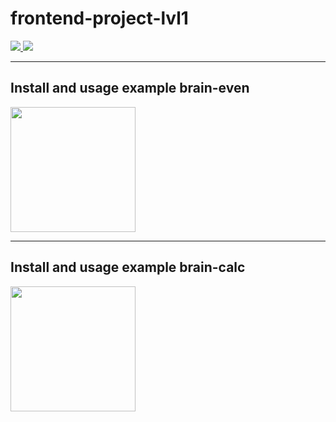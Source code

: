 # frontend-project-lvl1
<p>
  <a href="https://github.com/NahshonYermiyahu/frontend-project-lvl1/actions">
    <img src="https://github.com/NahshonYermiyahu/frontend-project-lvl1/workflows/Node%20CI/badge.svg">
  </a>
  <a href="https://codeclimate.com/github/codeclimate/codeclimate/maintainability">
    <img src="https://api.codeclimate.com/v1/badges/a99a88d28ad37a79dbf6/maintainability" />
  </a> 
</p>
<hr>
<h2>
  Install and usage example brain-even
</h2>
<div>
   <a href="https://asciinema.org/a/hNzugS14v0ghCo5wDquBL9zaN" target="_blank">
     <img src="https://asciinema.org/a/hNzugS14v0ghCo5wDquBL9zaN.svg" width = "200"/>
  </a>
</div>
</p>
<hr>
<h2>
  Install and usage example brain-calc
</h2>
<div>
  <a href="https://asciinema.org/a/4KqTXRKVRd4yC1pF48W5dNV7b" target="_blank">
    <img src="https://asciinema.org/a/4KqTXRKVRd4yC1pF48W5dNV7b.svg" width = "200"/>
  </a>
</div>



